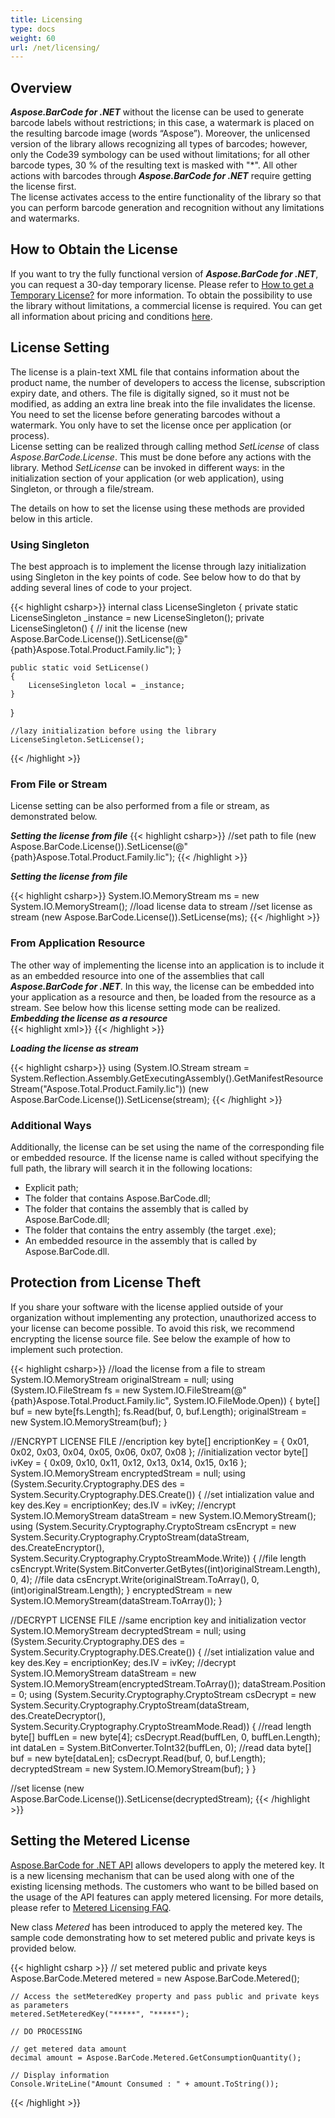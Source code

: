 ```yaml
---
title: Licensing
type: docs
weight: 60
url: /net/licensing/
---
```

## **Overview**
***Aspose.BarCode for .NET*** without the license can be used to generate barcode labels without restrictions; in this case, a watermark is placed on the resulting barcode image (words “Aspose”). Moreover, the unlicensed version of the library allows recognizing all types of barcodes; however, only the Code39 symbology can be used without limitations; for all other barcode types, 30 % of the resulting text is masked with "*". 
All other actions with barcodes through ***Aspose.BarCode for .NET*** require getting the license first.  
The license activates access to the entire functionality of the library so that you can perform barcode generation and recognition without any limitations and watermarks.
## **How to Obtain the License**
If you want to try the fully functional version of ***Aspose.BarCode for .NET***, you can request a 30-day temporary license. Please refer to [How to get a Temporary License?](https://purchase.aspose.com/temporary-license) for more information.
To obtain the possibility to use the library without limitations, a commercial license is required. You can get all information about pricing and conditions [here](https://purchase.aspose.com/admin/pricing/barcode/net). 

## **License Setting**

The license is a plain-text XML file that contains information about the product name, the number of developers to access the license, subscription expiry date, and others. The file is digitally signed, so it must not be modified, as adding an extra line break into the file invalidates the license. You need to set the license before generating barcodes without a watermark. You only have to set the license once per application (or process).  
License setting can be realized through calling method *SetLicense* of class *Aspose.BarCode.License*. This must be done before any actions with the library. Method *SetLicense* can be invoked in different ways: in the initialization section of your application (or web application), using Singleton, or through a file/stream.
  
The details on how to set the license using these methods are provided below in this article.

### **Using Singleton**
The best approach is to implement the license through lazy initialization using Singleton in the key points of code. See below how to do that by adding several lines of code to your project.  

{{< highlight csharp>}}
internal class LicenseSingleton
{
    private static LicenseSingleton _instance = new LicenseSingleton();
    private LicenseSingleton()
    {
        // init the license
        (new Aspose.BarCode.License()).SetLicense(@"{path}Aspose.Total.Product.Family.lic");
    }

    public static void SetLicense()
    {
        LicenseSingleton local = _instance;
    }
}
	
	//lazy initialization before using the library
	LicenseSingleton.SetLicense();
{{< /highlight >}} 

### **From File or Stream**
License setting can be also performed from a file or stream, as demonstrated below.

***Setting the license from file***
{{< highlight csharp>}}
//set path to file
(new Aspose.BarCode.License()).SetLicense(@"{path}Aspose.Total.Product.Family.lic");
{{< /highlight >}}
  
***Setting the license from file***  


{{< highlight csharp>}}
System.IO.MemoryStream ms = new System.IO.MemoryStream();
//load license data to stream
//set license as stream
(new Aspose.BarCode.License()).SetLicense(ms);
{{< /highlight >}}

### **From Application Resource**
The other way of implementing the license into an application is to include it as an embedded resource into one of the assemblies that call ***Aspose.BarCode for .NET***. In this way, the license can be embedded into your application as a resource and then, be loaded from the resource as a stream. See below how this license setting mode can be realized.  
***Embedding the license as a resource***  
{{< highlight xml>}}
<ItemGroup>
	<EmbeddedResource Include="{path}Aspose.Total.Product.Family.lic" LogicalName="Aspose.Total.Product.Family.lic"/>
</ItemGroup>
{{< /highlight >}}  

***Loading the license as stream***  

{{< highlight csharp>}}
using (System.IO.Stream stream = System.Reflection.Assembly.GetExecutingAssembly().GetManifestResourceStream("Aspose.Total.Product.Family.lic"))
	(new Aspose.BarCode.License()).SetLicense(stream);
{{< /highlight >}}

### **Additional Ways**
Additionally, the license can be set using the name of the corresponding file or embedded resource. If the license name is called without specifying the full path, the library will search it in the following locations:  
- Explicit path;
- The folder that contains Aspose.BarCode.dll;
- The folder that contains the assembly that is called by Aspose.BarCode.dll;
- The folder that contains the entry assembly (the target .exe);
- An embedded resource in the assembly that is called by Aspose.BarCode.dll.


## **Protection from License Theft**

If you share your software with the license applied outside of your organization without implementing any protection, unauthorized access to your license can become possible. To avoid this risk, we recommend encrypting the license source file. See below the example of how to implement such protection. 

{{< highlight csharp>}}
//load the license from a file to stream
System.IO.MemoryStream originalStream = null;
using (System.IO.FileStream fs = new System.IO.FileStream(@"{path}Aspose.Total.Product.Family.lic", System.IO.FileMode.Open))
{
    byte[] buf = new byte[fs.Length];
    fs.Read(buf, 0, buf.Length);
    originalStream = new System.IO.MemoryStream(buf);
}

//ENCRYPT LICENSE FILE
//encription key
byte[] encriptionKey = { 0x01, 0x02, 0x03, 0x04, 0x05, 0x06, 0x07, 0x08 };
//initialization vector
byte[] ivKey = { 0x09, 0x10, 0x11, 0x12, 0x13, 0x14, 0x15, 0x16 };
System.IO.MemoryStream encryptedStream = null;
using (System.Security.Cryptography.DES des = System.Security.Cryptography.DES.Create())
{
    //set intialization value and key
    des.Key = encriptionKey;
    des.IV = ivKey;
    //encrypt
    System.IO.MemoryStream dataStream = new System.IO.MemoryStream();
    using (System.Security.Cryptography.CryptoStream csEncrypt = new System.Security.Cryptography.CryptoStream(dataStream, des.CreateEncryptor(),
        System.Security.Cryptography.CryptoStreamMode.Write))
    {
        //file length
        csEncrypt.Write(System.BitConverter.GetBytes((int)originalStream.Length), 0, 4);
        //file data
        csEncrypt.Write(originalStream.ToArray(), 0, (int)originalStream.Length);
    }
    encryptedStream = new System.IO.MemoryStream(dataStream.ToArray());
}

//DECRYPT LICENSE FILE
//same encription key and initialization vector
System.IO.MemoryStream decryptedStream = null;
using (System.Security.Cryptography.DES des = System.Security.Cryptography.DES.Create())
{
    //set intialization value and key
    des.Key = encriptionKey;
    des.IV = ivKey;
    //decrypt
    System.IO.MemoryStream dataStream = new System.IO.MemoryStream(encryptedStream.ToArray());
    dataStream.Position = 0;
    using (System.Security.Cryptography.CryptoStream csDecrypt = new System.Security.Cryptography.CryptoStream(dataStream, des.CreateDecryptor(),
        System.Security.Cryptography.CryptoStreamMode.Read))
    {
        //read length
        byte[] buffLen = new byte[4];
        csDecrypt.Read(buffLen, 0, buffLen.Length);
        int dataLen = System.BitConverter.ToInt32(buffLen, 0);
        //read data
        byte[] buf = new byte[dataLen];
        csDecrypt.Read(buf, 0, buf.Length);
        decryptedStream = new System.IO.MemoryStream(buf);
    }
}

//set license
(new Aspose.BarCode.License()).SetLicense(decryptedStream);
{{< /highlight >}}

## **Setting the Metered License**
[Aspose.BarCode for .NET API](/barcode/net/) allows developers to apply the metered key. It is a new licensing mechanism that can be used along with one of the existing licensing methods. The customers who want to be billed based on the usage of the API features can apply metered licensing. For more details, please refer to [Metered Licensing FAQ](https://purchase.aspose.com/faqs/licensing/metered).

New class *Metered* has been introduced to apply the metered key. The sample code demonstrating how to set metered public and private keys is provided below.

{{< highlight csharp >}}
    // set metered public and private keys
    Aspose.BarCode.Metered metered = new Aspose.BarCode.Metered();

    // Access the setMeteredKey property and pass public and private keys as parameters
    metered.SetMeteredKey("*****", "*****");
    
    // DO PROCESSING
    
    // get metered data amount
    decimal amount = Aspose.BarCode.Metered.GetConsumptionQuantity();
    
    // Display information
    Console.WriteLine("Amount Consumed : " + amount.ToString());
{{< /highlight >}}
